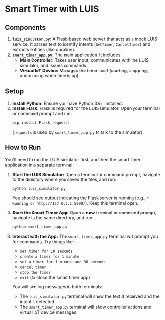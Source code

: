 # Smart Timer with LUIS 


## Components

1.  **`luis_simulator.py`**: A Flask-based web server that acts as a mock LUIS service. It parses text to identify intents (`SetTimer`, `CancelTimer`) and extracts entities (like duration).
2.  **`smart_timer_app.py`**: The main application. It includes:
    *   **Main Controller**: Takes user input, communicates with the LUIS simulator, and issues commands.
    *   **Virtual IoT Device**: Manages the timer itself (starting, stopping, announcing when time is up).

## Setup

1.  **Install Python**: Ensure you have Python 3.6+ installed.
2.  **Install Flask**: Flask is required for the LUIS simulator. Open your terminal or command prompt and run:
    ```bash
    pip install Flask requests
    ```
    (`requests` is used by `smart_timer_app.py` to talk to the simulator).

## How to Run

You'll need to run the LUIS simulator first, and then the smart timer application in a separate terminal.

1.  **Start the LUIS Simulator:**
    Open a terminal or command prompt, navigate to the directory where you saved the files, and run:
    ```bash
    python luis_simulator.py
    ```
    You should see output indicating the Flask server is running (e.g., `* Running on http://127.0.0.1:5000/`). Keep this terminal open.

2.  **Start the Smart Timer App:**
    Open a **new** terminal or command prompt, navigate to the same directory, and run:
    ```bash
    python smart_timer_app.py
    ```

3.  **Interact with the App:**
    The `smart_timer_app.py` terminal will prompt you for commands. Try things like:
    *   `set timer for 10 seconds`
    *   `create a timer for 1 minute`
    *   `set a timer for 1 minute and 30 seconds`
    *   `cancel timer`
    *   `stop the timer`
    *   `exit` (to close the smart timer app)

    You will see log messages in both terminals:
    *   The `luis_simulator.py` terminal will show the text it received and the intent it detected.
    *   The `smart_timer_app.py` terminal will show controller actions and virtual IoT device messages.

